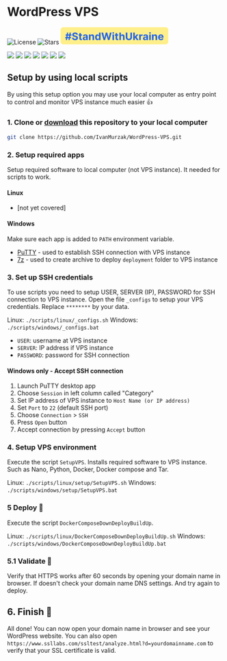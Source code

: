 # WordPress VPS

![License](https://img.shields.io/github/license/IvanMurzak/WordPress-VPS) ![Stars](https://img.shields.io/github/stars/IvanMurzak/WordPress-VPS) [![Stand With Ukraine](https://raw.githubusercontent.com/vshymanskyy/StandWithUkraine/main/badges/StandWithUkraine.svg)](https://stand-with-ukraine.pp.ua)

<div>
  <a target="_blank" href="https://docs.docker.com/"><img src="https://img.shields.io/badge/Docker-2CA5E0?style=for-the-badge&logo=docker&logoColor=white" /></a>
  <a target="_blank" href="https://developer.wordpress.org/"><img src="https://img.shields.io/badge/Wordpress-21759B?style=for-the-badge&logo=wordpress&logoColor=white" /></a>
  <a target="_blank" href="https://mysql.com/"><img src="https://img.shields.io/badge/MySQL-3E6E93?style=for-the-badge&logo=mysql&logoColor=white" /></a>
  <a target="_blank" href="https://letsencrypt.org/"><img src="https://img.shields.io/badge/LetsEncrypt-2C3C69?style=for-the-badge&logo=letsencrypt&logoColor=white" /></a>
  <a target="_blank" href="https://nginx.com/"><img src="https://img.shields.io/badge/Nginx-009639?style=for-the-badge&logo=nginx&logoColor=white" /></a>
  <a target="_blank" href="https://certbot.eff.org/"><img src="https://img.shields.io/badge/CertBot-000000?style=for-the-badge&logo=eff&logoColor=white" /></a>
  <a target="_blank" href="https://www.google.com/search?q=virtual+private+server"><img src="https://img.shields.io/badge/VPS-FFFFFF?style=for-the-badge&logo=vps&logoColor=white" /></a>
</div>

## Setup by using local scripts

By using this setup option you may use your local computer as entry point to control and monitor VPS instance much easier 👍

### 1. Clone or [download](https://github.com/IvanMurzak/WordPress-VPS/archive/refs/heads/main.zip) this repository to your local computer

```bash
git clone https://github.com/IvanMurzak/WordPress-VPS.git
```

### 2. Setup required apps

Setup required software to local computer (not VPS instance). It needed for scripts to work.

#### Linux

- [not yet covered]

#### Windows

Make sure each app is added to `PATH` environment variable.

- [PuTTY](https://www.putty.org/) - used to establish SSH connection with VPS instance
- [7z](https://www.7-zip.org/download.html) - used to create archive to deploy `deployment` folder to VPS instance

### 3. Set up SSH credentials

To use scripts you need to setup USER, SERVER (IP), PASSWORD for SSH connection to VPS instance.
Open the file `_configs` to setup your VPS credentials. Replace `********` by your data.

Linux: `./scripts/linux/_configs.sh`
Windows: `./scripts/windows/_configs.bat`

- `USER`: username at VPS instance
- `SERVER`: IP address if VPS instance
- `PASSWORD`: password for SSH connection

#### Windows only - Accept SSH connection

1. Launch PuTTY desktop app
2. Choose `Session` in left column called "Category"
3. Set IP address of VPS instance to `Host Name (or IP address)`
4. Set `Port` to `22` (default SSH port)
5. Choose `Connection` > `SSH`
6. Press `Open` button
7. Accept connection by pressing `Accept` button

### 4. Setup VPS environment

Execute the script `SetupVPS`. Installs required software to VPS instance. Such as Nano, Python, Docker, Docker compose and Tar.

Linux: `./scripts/linux/setup/SetupVPS.sh`
Windows: `./scripts/windows/setup/SetupVPS.bat`

### 5 Deploy 🚀

Execute the script `DockerComposeDownDeployBuildUp`.

Linux: `./scripts/linux/DockerComposeDownDeployBuildUp.sh`
Windows: `./scripts/windows/DockerComposeDownDeployBuildUp.bat`

### 5.1 Validate 🔎

Verify that HTTPS works after 60 seconds by opening your domain name in browser. If doesn't check your domain name DNS settings. And try again to deploy.

## 6. Finish 🏁

All done! You can now open your domain name in browser and see your WordPress website. You can also open `https://www.ssllabs.com/ssltest/analyze.html?d=yourdomainname.com` to verify that your SSL certificate is valid.
